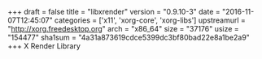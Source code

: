 +++
draft = false
title = "libxrender"
version = "0.9.10-3"
date = "2016-11-07T12:45:07"
categories = ['x11', 'xorg-core', 'xorg-libs']
upstreamurl = "http://xorg.freedesktop.org"
arch = "x86_64"
size = "37176"
usize = "154477"
sha1sum = "4a31a873619cdce5399dc3bf80bad22e8a1be2a9"
+++
X Render Library